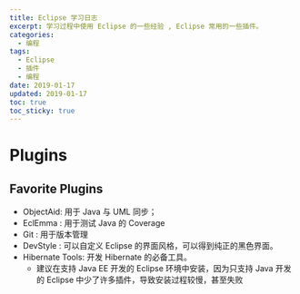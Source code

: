 ```yaml
---
title: Eclipse 学习日志
excerpt: 学习过程中使用 Eclipse 的一些经验 , Eclipse 常用的一些插件。
categories:
  - 编程
tags:
  - Eclipse
  - 插件
  - 编程
date: 2019-01-17
updated: 2019-01-17
toc: true
toc_sticky: true
---
```


# Plugins

## Favorite Plugins

- ObjectAid: 用于 Java 与 UML 同步；
- EclEmma : 用于测试 Java 的 Coverage
- Git : 用于版本管理
- DevStyle : 可以自定义 Eclipse 的界面风格，可以得到纯正的黑色界面。
- Hibernate Tools: 开发 Hibernate 的必备工具。
    - 建议在支持 Java EE 开发的 Eclipse 环境中安装，因为只支持 Java 开发的 Eclipse 中少了许多插件，导致安装过程较慢，甚至失败
